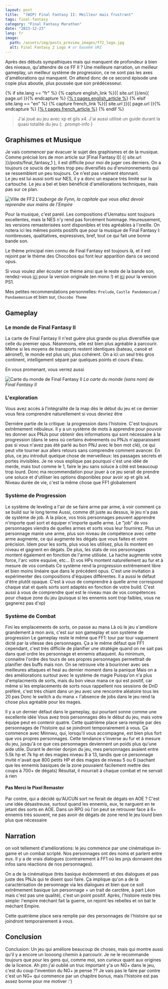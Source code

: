 ```yaml
---
layout: post
title:  "(WIP) Final Fantasy II: Meilleur mais frustrant"
tags: final-fantasy
category: "Final Fantasy Marathon"
date: "2023-12-23"
lang: fr
image:
  path: /assets/img/posts_preview_images/ff2_logo.jpg
  alt: Final Fantasy 2 Logo # or base64 URI
---
```


Après des débuts sympathiques mais qui manquent de profondeur à bien des niveaux, qu'attendre de ce FF II ?
Une meilleure narration, un meilleur gameplay, un meilleur système de progression, ce ne sont pas les axes d'améliorations qui manquent. On attend donc de ce second épisode une copie plus aboutie, plus poussée que son prédécesseur.


{% if site.lang == "fr" %}
  {% capture english_link %}{{ site.url }}/en{{ page.url }}{% endcapture %}
  <a href="{{ english_link }}" >{% t pages.english_article %}</a>
{% elsif site.lang == "en" %}
  {% capture french_link  %}{{ site.url }}{{ page.url }}{% endcapture %}
 <a href="{{ french_link }}" >{% t pages.french_article %}</a>
{% endif %}

> J'ai joué au jeu avec xp et gils x4. J'ai aussi utilisé un guide durant la quasi totalité du jeu
{: .prompt-info }

## Graphismes et Musique

Je vais commencer par évacuer le sujet des graphismes et de la musique. Comme précisé lors de mon article sur [Final Fantasy I]( {{ site.url }}/posts/final_fantasy_1 ), il est difficile pour moi de juger ces derniers. On a toujours ce soucis de sprites trop peu diversifiés ou d'environnements qui se ressemblent un peu toujours. Ce n'est pas vraiment étonnant.   
Le jeu est lui aussi sorti sur NES, il y a donc un espace très limité sur la cartouche. Le jeu a bel et bien bénéficié d'améliorations techniques, mais pas sur ce plan.

![Ville de FF2](/assets/img/articles/final_fantasy_2/ff2_town.webp)
_L'auberge de Fynn, la capitale que vous allez devoir reprendre aux mains de l'Empire_

Pour la musique,  c'est pareil. Les compositions d'Uematsu sont toujours excellentes, mais la NES n'y rend pas forcément hommage. Heureusement, les versions remasterisées sont disponibles et très agréables à l'oreille. On notera ici les mêmes points positifs que pour la musique de Final Fantasy I: nombreuses, qualitatives, expressives, bref, tout ce qui fait une bonne bande son. 

Le thème principal nien connu de Final Fantasy est toujours là, et il est rejoint par le thème des Chocobos qui font leur apparition dans ce second opus. 

Si vous voulez aller écouter ce thème ainsi que le reste de la bande son, rendez-vous [ici](https://open.spotify.com/album/0aVvwC4fVEcu7VH7y8bkA6?si=de14932277d94a90) pour la version originale (en mono !) et [ici](https://open.spotify.com/album/4gy5cJBC03yZlJ5sE94bLW?si=Tv_QSc2BSCyumfb0duHVqw) pour la version PS1.

Mes petites recommendations personnelles: `Prelude`, `Castle Pandemonium` / `Pandaemonium` et bien sur, `Chocobo Theme`

## Gameplay

### Le monde de Final Fantasy II

La carte de Final Fantasy II n'est guère plus grande ou plus diversifiée que celle du premier opus. Néanmoins, elle est bien plus agréable à parcourir. Même si les moyens de transports restent identiques (bateau, canoë et aéronef), le monde est plus uni, plus cohérent. On a ici un seul très gros continent, intelligement séparé par quelques points et cours d'eau. 

En vous promenant, vous verrez aussi 

![Carte du monde de Final Fantasy II](/assets/img/articles/final_fantasy_2/ff2_map.webp)
_La carte du monde (sans nom) de Final Fantasy II_

### L'exploration

Vous avez accès à l'intégralité de la map dès le début du jeu et ce dernier vous fera comprendre naturellement si vous devriez être 

Dernière partie de la critique: la progression dans l'histoire.
C'est toujours extrêmement nébuleux. Il y a un système de mots à apprendre pour pouvoir les donner aux PNJs pour obtenir des informations qui sont nécessaire à la progression (dans le sens où certains événements ou PNJs n'apparaissent pas si vous n'avez pas été parlé au bon PNJ avec le bon mot clé), ce qui peut vite tourner aux allers retours sans comprendre comment avancer. En plus, ce jeu introduit quelque chose de merveilleux: les passages secrets et portes invisibles. Je ne vous explique pas pourquoi c'est une idée de merde, mais tout comme le 1, faire le jeu sans soluce à côté est beaucoup trop lourd. Donc ma recommendation pour jouer à ce jeu serait de prendre une soluce et d'utiliser les options disponibles pour avoir xp et gils x4. Niveau durée de vie, c'est la même chose que FF1 globalement 

### Système de Progression

Le système de leveling a l'air de se faire arme par arme, à voir comment ça se build sur le long terme
Aussi, comme dit juste au dessus, le jeu n'a pas de système de job. A la place, vos trois personnages peuvent apprendre n'importe quel sort et équiper n'importe quelle arme. Le "job" de vos personnages viendra de quelles armes et sorts vous leur fournirez. Plus un personnage manie une arme, plus son niveau de compétence avec cette arme augmente, ce qui augmente les dégats que vous faites et votre précision. Idem pour les sorts, plus vous les utilisez, plus ils montent en niveau et gagnent en dégats. De plus, les stats de vos personnages montent également en fonction de l'arme utilisée. La hache augmente votre force, l'arc votre esquive, etc... Et vos HPs montent naturellement au fur et à mesure de vos combats
Ce système rend la progression extrêmement libre et bien moins linéaire que dans le précédent opus. C'est une invitation à expérimenter  des compositions d'équipes différentes. Il a aussi le défaut d'être plutôt opaque. C'est à vous de comprendre à quelle arme correspond chaque stat et quels sorts sont adaptés en fonction de votre build. C'est aussi à vous de comprendre quel est le niveau max de vos compétences pour chaque zone du jeu (puisque si les ennemis sont trop faibles, vous ne gagnerez pas d'xp)

### Système de Combat

Fini les emplacements de sorts, on passe au mana
Là où le jeu s'améliore grandement à mon avis, c'est sur son gameplay et son système de progression
Le gameplay reste le même que FF1: tour par tour vaguement dicté par la vitesse des personnages. Ça a le même défaut que FF1 cependant, c'est très difficile de planifier une stratégie quand on ne sait pas dans quel ordre les personnage et ennemis attaquent. Au minimum, connaitre l'ordre des tours de ses propres personnages permettrait de planifier des buffs mais non. On se retrouve vite à bourinner avec ses meilleures attaques et heal au dernier moment dans la panique
Mais on a des améliorations surtout avec le système de magie
Puisqu'on n'a plus d'emplacments de sorts, mais du bon vieux mana
ce qui est positif, car même si les emplacements de sorts nous rappellent nos sessions de DnD préféré, c'est très chiant dans un jeu avec une rencontre aléatoire tous les 20 pas
Donc le switch a du mana + l'absence de jobs dans le jeu rend la chose plus agréable pour les mages.

Il y a un dernier défaut dans le gameplay, qui pourtant sonne comme une excellente idée
Vous avez trois personnages dès le début du jeu, mais votre équipe peut en contenir quatre. Cette quatrième place sera remplie par des personnages de l'histoire qui se joindront temporairement à vous. Ça commence avec Minnwu, qui, lorsqu'il vous accompagne, est bien plus fort que vos propres personnages. Cette tendance s'inverse au fur et à mesure du jeu, jusqu'à ce que ces personnages deviennent un poids plus qu'une aide utile. Durant le dernier donjon du jeu, mes personnages avaient entre 5.5k hp et 7k hp et des magies niveau 8 à 13, tandis que ce personnage invité n'avait que 800 petits HP et des magies de niveau 5 ou 6 (sachant que les ennemis basiques de la zone pouvaient facilement mettre des coups à 700+ de dégats)
Résultat, il mourrait à chaque combat et ne servait à rien


#### Pas Merci le Pixel Remaster

Par contre, qui a décidé qu'AUCUN sort ne ferait de dégats en AOE ? C'est une idée désastreuse, surtout quand les ennemis, eux, te narguent en te jetant des sorts en AOE. Dans un RPG où l'on peut se retrouver face à 6+ ennemis très souvent, ne pas avoir de dégats de zone rend le jeu lourd bien plus que nécessaire

## Narration

on voit tellement d'améliorations: le jeu commence par une cinématique in-game et un combat scripté. Nos personnages ont des noms et parlent entre eux. Il y a de vrais dialogues (contrairement à FF1 où les pnjs donnaient des infos sans réactions de nos personnages).

On a de la cinématique (très basique évidemment) et des dialogues et pas juste des PNJs qui te disent quoi faire. Ça implique qu'on a de la caractérisation de personnage via les dialogues et bien que ce soit extrêmement basique (un personnage = un trait de carctère, à part Léon mais c'est pas une qualité), c'est un point positif.
Après, l'histoire reste très simple: l'empire méchant fait la guerre, on rejoint les rebelles et on bat le méchant Empire.

Cette quatrième place sera remplie par des personnages de l'histoire qui se joindront temporairement à vous.

## Conclusion

Conclusion: Un jeu qui améliore beaucoup de choses, mais qui montre aussi qu'il y a encore un loooong chemin à parcourir. Je ne le recommande toujours que pour les gens qui, comme moi, son curieux quant aux origines de la licence. 
Ah ptn j'ai oublié un truc important
y'a un NG+ dans le jeu, c'est du coup l'invention du NG+ je pense ?? Je vais pas le faire par contre
c'est un NG+ qui commence par un chapitre bonus, mais l'histoire est pas assez bonne pour me motiver :')